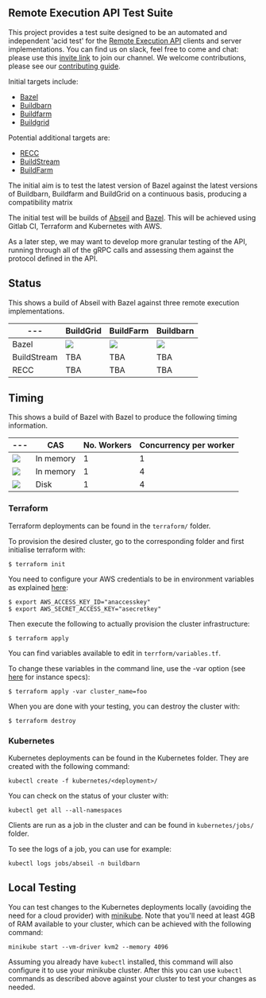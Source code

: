 ## Remote Execution API Test Suite

This project provides a test suite designed to be an automated and independent 'acid test' for the [Remote Execution API](https://github.com/bazelbuild/remote-apis) clients and server implementations. You can find us on slack, feel free to come and chat: please use this [invite link](http://tiny.cc/tihy5y) to join our channel. We welcome contributions, please see our [contributing guide](https://gitlab.com/remote-apis-testing/remote-apis-testing/blob/master/CONTRIBUTING.md).

Initial targets include:
* [Bazel](https://bazel.build/)
* [Buildbarn](https://github.com/buildbarn)
* [Buildfarm](https://github.com/bazelbuild/bazel-buildfarm)
* [Buildgrid](https://gitlab.com/BuildGrid/buildgrid)

Potential additional targets are:
* [RECC](https://gitlab.com/bloomberg/recc)
* [BuildStream](https://gitlab.com/BuildStream/buildstream)
* [BuildFarm](https://github.com/uber/bazel-buildfarm)

The initial aim is to test the latest version of Bazel against the latest versions of Buildbarn, Buildfarm and BuildGrid on a continuous basis, producing a compatibility matrix

The initial test will be builds of [Abseil](https://github.com/abseil) and [Bazel](https://github.com/bazelbuild/bazel). This will be achieved using Gitlab CI, Terraform and Kubernetes with AWS.

As a later step, we may want to develop more granular testing of the API, running through all of the gRPC calls and assessing them against the protocol defined in the API.

## Status

This shows a build of Abseil with Bazel against three remote execution implementations.

| --- | BuildGrid | BuildFarm | Buildbarn |
| -------- | -------- | -------- | -------- |
| Bazel  | ![](https://gitlab.com/remote-apis-testing/remote-apis-testing/builds/artifacts/master/raw/public/buildgrid-deployed.svg?job=pages) | ![](https://gitlab.com/remote-apis-testing/remote-apis-testing/builds/artifacts/master/raw/public/buildfarm-deployed.svg?job=pages) | ![](https://gitlab.com/remote-apis-testing/remote-apis-testing/builds/artifacts/master/raw/public/buildbarn-deployed.svg?job=pages) |
| BuildStream  | TBA | TBA | TBA |
| RECC | TBA | TBA | TBA |

## Timing

This shows a build of Bazel with Bazel to produce the following timing information.

| --- | CAS | No. Workers | Concurrency per worker |
| -------- | -------- | -------- | -------- |
| ![](https://gitlab.com/remote-apis-testing/remote-apis-testing/builds/artifacts/master/raw/public/buildgrid-time.svg?job=pages) | In memory | 1 | 1 |
| ![](https://gitlab.com/remote-apis-testing/remote-apis-testing/builds/artifacts/master/raw/public/buildfarm-time.svg?job=pages) | In memory  | 1 | 4 |
| ![](https://gitlab.com/remote-apis-testing/remote-apis-testing/builds/artifacts/master/raw/public/buildbarn-time.svg?job=pages) | Disk  | 1 | 4 |


### Terraform

Terraform deployments can be found in the `terraform/` folder.

To provision the desired cluster, go to the corresponding folder and first initialise terraform with:

```
$ terraform init
```
You need to configure your AWS credentials to be in environment variables as explained [here](https://www.terraform.io/docs/providers/aws/#environment-variables):

```
$ export AWS_ACCESS_KEY_ID="anaccesskey"
$ export AWS_SECRET_ACCESS_KEY="asecretkey"
```
Then execute the following to actually provision the cluster infrastructure:

```
$ terraform apply
```

You can find variables available to edit in  `terrform/variables.tf`.

To change these variables in the command line, use the -var option (see [here](https://aws.amazon.com/ec2/instance-types/) for instance specs):

```
$ terraform apply -var cluster_name=foo
```

When you are done with your testing, you can destroy the cluster with:

```
$ terraform destroy
```

### Kubernetes

Kubernetes deployments can be found in the Kubernetes folder. They are
created with the following command:

```
kubectl create -f kubernetes/<deployment>/
```

You can check on the status of your cluster with:

```
kubectl get all --all-namespaces
```

Clients are run as a job in the cluster and can be found in
`kubernetes/jobs/` folder.

To see the logs of a job, you can use for example:

```
kubectl logs jobs/abseil -n buildbarn
```

## Local Testing

You can test changes to the Kubernetes deployments locally (avoiding the
need for a cloud provider) with [minikube](https://github.com/kubernetes/minikube).
Note that you'll need at least 4GB of RAM available to your cluster,
which can be achieved with the following command:

```
minikube start --vm-driver kvm2 --memory 4096
```

Assuming you already have `kubectl` installed, this command will also
configure it to use your minikube cluster. After this you can use `kubectl`
commands as described above against your cluster to test your changes as
needed.
